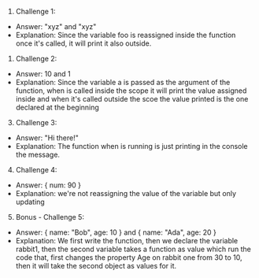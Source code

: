 1. Challenge 1:

- Answer: "xyz" and "xyz"
- Explanation: Since the variable foo is reassigned inside the function once it's called, it will print it also outside.

1. Challenge 2:

- Answer: 10 and 1
- Explanation: Since the variable a is passed as the argument of the function, when is called inside the scope it will print the value assigned inside and when it's called outside the scoe the value printed is the one declared at the beginning

3. Challenge 3:

- Answer: "Hi there!"
- Explanation: The function when is running is just printing in the console the message.

4. Challenge 4:

- Answer: { num: 90 }
- Explanation: we're not reassigning the value of the variable but only updating

5. Bonus - Challenge 5:

- Answer: { name: "Bob", age: 10 } and { name: "Ada", age: 20 }
- Explanation: We first write the function, then we declare the variable rabbit1, then the second variable takes a function as value which run the code that, first changes the property Age on rabbit one from 30 to 10, then it will take the second object as values for it.
